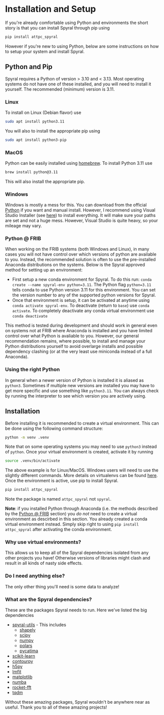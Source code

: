 # Installation and Setup

If you're already comfortable using Python and environments the short story is that you can install Spyral through pip using

```bash
pip install attpc_spyral
```

However if you're new to using Python, below are some instructions on how to setup your system and install Spyral.

## Python and Pip

Spyral requires a Python of version > 3.10 and < 3.13. Most operating systems do not have one of these installed, and you will need to install it yourself. The recommended (minimum) version is 3.11.

### Linux

To install on Linux (Debian flavor) use

```bash
sudo apt install python3.11
```

You will also to install the appropriate pip using

```bash
sudo apt install python3-pip
```

### MacOS

Python can be easily installed using [homebrew](https://brew.sh/). To install Python 3.11 use

```bash
brew install python@3.11
```

This will also install the appropriate pip.

### Windows

Windows is mostly a mess for this. You can download from the official [Python](https://www.python.org/downloads/windows/) if you want and manual install. However, I recommend using Visual Studio Installer (see [here](https://learn.microsoft.com/en-us/visualstudio/install/install-visual-studio?view=vs-2022)) to install everything. It will make sure your paths are set and not a huge mess. However, Visual Studio is quite heavy, so your mileage may vary.

### Python @ FRIB

When working on the FRIB systems (both Windows and Linux), in many cases you will not have control over which versions of python are available to you. Instead, the recommended solution is often to use the pre-installed Anaconda distributions on the systems. Below is the Spyral approved method for setting up an environment:

- First setup a new conda environment for Spyral. To do this run: `conda create --name spyral-env python=3.11`. The Python flag `python=3.11` tells conda to use Python version 3.11 for this environment. You can set the version number to any of the supported python versions for Spyral.
- Once that environment is setup, it can be activated at anytime using `conda activate spyral-env`. To deactivate (return to `base`) use `conda activate`. To completely deactivate any conda virtual environment use `conda deactivate`

This method is tested during development and should work in general even on systems not at FRIB where Anaconda is installed and you have limited control over what Python is avaliable to you. However, our general recommendation remains, where possible, to install and manage your Python distributions yourself to avoid overlarge installs and possible dependency clashing (or at the very least use miniconda instead of a full Anaconda).

### Using the right Python

In general when a newer version of Python is installed it is aliased as `python3`. Sometimes if multiple new versions are installed you may have to get more specific and use something like `python3.11`. You can always check by running the interpreter to see which version you are actively using.

## Installation

Before installing it is recommended to create a virtual environment. This can be done using the following command structure:

```bash
python -m venv .venv
```

Note that on some operating systems you may need to use `python3` instead of `python`. Once your virtual environment is created, activate it by running

```bash
source .venv/bin/activate
```

The above example is for Linux/MacOS. Windows users will need to use the slightly different commands. More details on virtualenvs can be found [here](https://docs.python.org/3/library/venv.html). Once the environment is active, use pip to install Spyral.

```bash
pip install attpc_spyral
```

Note the package is named `attpc_spyral` not `spyral`.

**Note**: if you installed Python through Anaconda (i.e. the methods described by the [Python @ FRIB](#python-frib) section) you *do not* need to create a virtual environment as descirbed in this section. You already created a conda virtual environment instead. Simply skip right to using `pip install attpc_spyral` after activating the conda environment.

### Why use virtual environments?

This allows us to keep all of the Spyral dependencies isolated from any other projects you have! Otherwise versions of libraries might clash and result in all kinds of nasty side effects.

### Do I need anything else?

The only other thing you'll need is some data to analyze!

### What are the Spyral dependencies?

These are the packages Spyral needs to run. Here we've listed the big dependencies

- [spyral-utils](https://github.com/gwm17/spyral-utils/) - This includes
    - [shapely](https://shapely.readthedocs.io/en/stable/manual.html)
    - [scipy](https://scipy.org/)
    - [numpy](https://numpy.org/)
    - [polars](https://pola.rs)
    - [pycatima](https://github.com/hrosiak/pycatima)
- [scikit-learn](https://scikit-learn.org/stable/)
- [contourpy](https://contourpy.readthedocs.io/en/v1.2.0/)
- [h5py](https://www.h5py.org/)
- [lmfit](https://lmfit.github.io/lmfit-py/)
- [matplotlib](https://matplotlib.org/)
- [numba](https://numba.readthedocs.io/en/stable/)
- [rocket-fft](https://pypi.org/project/rocket-fft/)
- [tqdm](https://github.com/tqdm/tqdm)

Without these amazing packages, Spyral wouldn't be anywhere near as useful. Thank you to all of these amazing projects!
